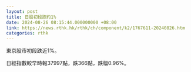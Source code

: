 ```yaml
---
layout: post
title: 日股初段跌約1%
date: 2024-08-26 08:15:44.000000000 +08:00
link: https://news.rthk.hk/rthk/ch/component/k2/1767611-20240826.htm
categories: rthk
---
```


東京股市初段跌近1%。

日經指數較早時報37997點，跌366點，跌幅0.96%。
